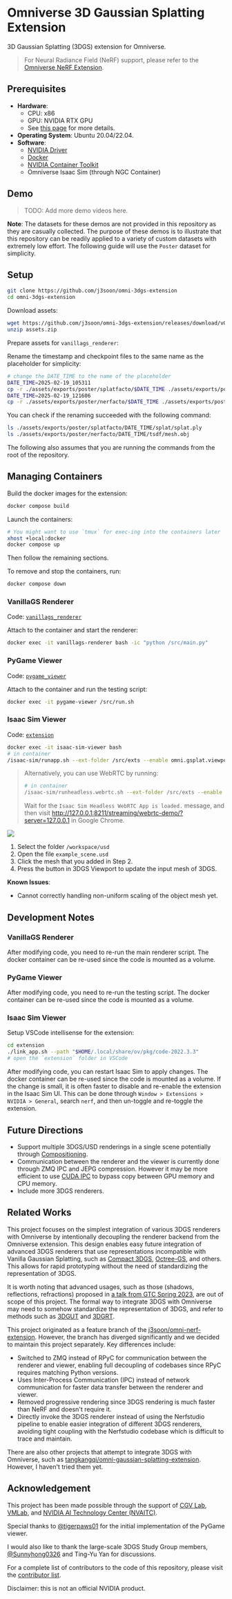 # Omniverse 3D Gaussian Splatting Extension

3D Gaussian Splatting (3DGS) extension for Omniverse.

> For Neural Radiance Field (NeRF) support, please refer to the [Omniverse NeRF Extension](https://github.com/j3soon/omni-nerf-extension).

## Prerequisites

- **Hardware**:
  - CPU: x86
  - GPU: NVIDIA RTX GPU
  - See [this page](https://docs.omniverse.nvidia.com/isaacsim/latest/installation/requirements.html#system-requirements) for more details.
- **Operating System**: Ubuntu 20.04/22.04.
- **Software**:
  - [NVIDIA Driver](https://ubuntu.com/server/docs/nvidia-drivers-installation)
  - [Docker](https://docs.docker.com/engine/install/ubuntu/)
  - [NVIDIA Container Toolkit](https://docs.nvidia.com/datacenter/cloud-native/container-toolkit/latest/install-guide.html)
  - Omniverse Isaac Sim (through NGC Container)

## Demo

> TODO: Add more demo videos here.

**Note**: The datasets for these demos are not provided in this repository as they are casually collected. The purpose of these demos is to illustrate that this repository can be readily applied to a variety of custom datasets with extremely low effort. The following guide will use the `Poster` dataset for simplicity.

## Setup

```sh
git clone https://github.com/j3soon/omni-3dgs-extension
cd omni-3dgs-extension
```

Download assets:

```sh
wget https://github.com/j3soon/omni-3dgs-extension/releases/download/v0.0.1/assets.zip
unzip assets.zip
```

Prepare assets for `vanillags_renderer`:

Rename the timestamp and checkpoint files to the same name as the placeholder for simplicity:

```sh
# change the DATE_TIME to the name of the placeholder
DATE_TIME=2025-02-19_105311
cp -r ./assets/exports/poster/splatfacto/$DATE_TIME ./assets/exports/poster/splatfacto/DATE_TIME
DATE_TIME=2025-02-19_121606
cp -r ./assets/exports/poster/nerfacto/$DATE_TIME ./assets/exports/poster/nerfacto/DATE_TIME
```

You can check if the renaming succeeded with the following command:

```sh
ls ./assets/exports/poster/splatfacto/DATE_TIME/splat/splat.ply
ls ./assets/exports/poster/nerfacto/DATE_TIME/tsdf/mesh.obj
```

The following also assumes that you are running the commands from the root of the repository.

## Managing Containers

Build the docker images for the extension:

```sh
docker compose build
```

Launch the containers:

```sh
# You might want to use `tmux` for exec-ing into the containers later
xhost +local:docker
docker compose up
```

Then follow the remaining sections.

To remove and stop the containers, run:

```sh
docker compose down
```

### VanillaGS Renderer

Code: [`vanillags_renderer`](./vanillags_renderer)

Attach to the container and start the renderer:

```sh
docker exec -it vanillags-renderer bash -ic "python /src/main.py"
```

### PyGame Viewer

Code: [`pygame_viewer`](./pygame_viewer)

Attach to the container and run the testing script:

```sh
docker exec -it pygame-viewer /src/run.sh
```

### Isaac Sim Viewer

Code: [`extension`](./extension)

```sh
docker exec -it isaac-sim-viewer bash
# in container
/isaac-sim/runapp.sh --ext-folder /src/exts --enable omni.gsplat.viewport
```

> Alternatively, you can use WebRTC by running:
> 
> ```sh
> # in container
> /isaac-sim/runheadless.webrtc.sh --ext-folder /src/exts --enable omni.gsplat.viewport
> ```
> 
> Wait for the `Isaac Sim Headless WebRTC App is loaded.` message,
> and then visit <http://127.0.0.1:8211/streaming/webrtc-demo/?server=127.0.0.1> in Google Chrome.

![](docs/media/isaac-sim-steps.png)

1. Select the folder `/workspace/usd`
2. Open the file `example_scene.usd`
3. Click the mesh that you added in Step 2.
4. Press the button in 3DGS Viewport to update the input mesh of 3DGS.

**Known Issues**:
- Cannot correctly handling non-uniform scaling of the object mesh yet.

## Development Notes

### VanillaGS Renderer

After modifying code, you need to re-run the main renderer script. The docker container can be re-used since the code is mounted as a volume.

### PyGame Viewer

After modifying code, you need to re-run the testing script. The docker container can be re-used since the code is mounted as a volume.

### Isaac Sim Viewer

Setup VSCode intellisense for the extension:

```sh
cd extension
./link_app.sh --path "$HOME/.local/share/ov/pkg/code-2022.3.3"
# open the `extension` folder in VSCode
```

After modifying code, you can restart Isaac Sim to apply changes. The docker container can be re-used since the code is mounted as a volume. If the change is small, it is often faster to disable and re-enable the extension in the Isaac Sim UI. This can be done through `Window > Extensions > NVIDIA > General`, search `nerf`, and then un-toggle and re-toggle the extension.

## Future Directions

- Support multiple 3DGS/USD renderings in a single scene potentially through [Compositioning](https://docs.nerf.studio/extensions/blender_addon.html#compositing-nerf-objects-in-nerf-environments).
- Communication between the renderer and the viewer is currently done through ZMQ IPC and JEPG compression. However it may be more efficient to use [CUDA IPC](https://github.com/NVIDIA/cuda-samples/tree/master/Samples/0_Introduction/simpleIPC) to bypass copy between GPU memory and CPU memory.
- Include more 3DGS renderers.

## Related Works

This project focuses on the simplest integration of various 3DGS renderers with Omniverse by intentionally decoupling the renderer backend from the Omniverse extension. This design enables easy future integration of advanced 3DGS renderers that use representations incompatible with Vanilla Gaussian Splatting, such as [Compact 3DGS](https://maincold2.github.io/c3dgs/), [Octree-GS](https://city-super.github.io/octree-gs/), and others. This allows for rapid prototyping without the need of standardizing the representation of 3DGS.

It is worth noting that advanced usages, such as those (shadows, reflections, refractions) proposed in [a talk from GTC Spring 2023](https://www.nvidia.com/en-us/on-demand/session/gtcspring23-s52163/), are out of scope of this project. The formal way to integrate 3DGS with Omniverse may need to somehow standardize the representation of 3DGS, and refer to methods such as [3DGUT](https://research.nvidia.com/labs/toronto-ai/3DGUT/) and [3DGRT](https://gaussiantracer.github.io/).

This project originated as a feature branch of the [j3soon/omni-nerf-extension](https://github.com/j3soon/omni-nerf-extension). However, the branch has diverged significantly and we decided to maintain this project separately. Key differences include:

- Switched to ZMQ instead of RPyC for communication between the renderer and viewer, enabling full decoupling of codebases since RPyC requires matching Python versions.
- Uses Inter-Process Communication (IPC) instead of network communication for faster data transfer between the renderer and viewer.
- Removed progressive rendering since 3DGS rendering is much faster than NeRF and doesn't require it.
- Directly invoke the 3DGS renderer instead of using the Nerfstudio pipeline to enable easier integration of different 3DGS renderers, avoiding tight coupling with the Nerfstudio codebase which is difficult to trace and maintain.

There are also other projects that attempt to integrate 3DGS with Omniverse, such as [tangkangqi/omni-gaussian-splatting-extension](https://github.com/tangkangqi/omni-gaussiansplating-extension). However, I haven't tried them yet.

## Acknowledgement

This project has been made possible through the support of [CGV Lab][cgvlab], [VMLab](vmlab), and [NVIDIA AI Technology Center (NVAITC)][nvaitc].

Special thanks to [@tigerpaws01](https://github.com/tigerpaws01) for the initial implementation of the PyGame viewer.

I would also like to thank the large-scale 3DGS Study Group members, [@Sunnyhong0326](https://github.com/Sunnyhong0326) and Ting-Yu Yan for discussions.

For a complete list of contributors to the code of this repository, please visit the [contributor list](https://github.com/j3soon/omni-3dgs-extension/graphs/contributors).

[cgvlab]: https://cgv.cs.nthu.edu.tw
[vmlab]: https://vmlab-nthu.notion.site/NTHU-VMLab-143b8d611ddc8071ab0ede97aacfc403?pvs=4
[nvaitc]: https://github.com/NVAITC

Disclaimer: this is not an official NVIDIA product.
